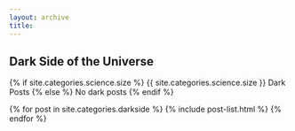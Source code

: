 ```yaml
---
layout: archive
title: 
---
```





## Dark Side of the Universe


{% if site.categories.science.size %}
{{ site.categories.science.size }} Dark Posts
		{% else %}
No dark posts
		{% endif %}

<div class="tiles">
{% for post in site.categories.darkside %}
	{% include post-list.html %}
{% endfor %}
</div><!-- /.tiles -->
